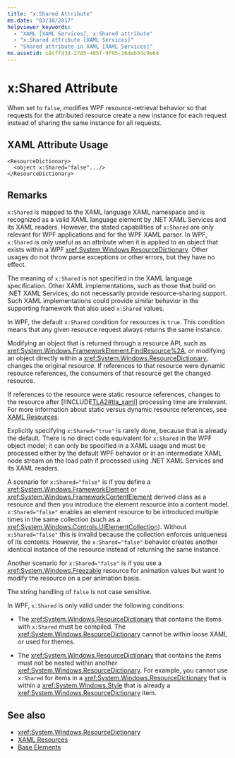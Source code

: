 ```yaml
---
title: "x:Shared Attribute"
ms.date: "03/30/2017"
helpviewer_keywords: 
  - "XAML [XAML Services], x:Shared attribute"
  - "x:Shared attribute [XAML Services]"
  - "Shared attribute in XAML [XAML Services]"
ms.assetid: c8cff434-2785-405f-9f95-16deb34c9e64
---
```

# x:Shared Attribute
When set to `false`, modifies WPF resource-retrieval behavior so that requests for the attributed resource create a new instance for each request instead of sharing the same instance for all requests.  
  
## XAML Attribute Usage  
  
```xaml  
<ResourceDictionary>  
  <object x:Shared="false".../>  
</ResourceDictionary>  
```  
  
## Remarks  
 `x:Shared` is mapped to the XAML language XAML namespace and is recognized as a valid XAML language element by .NET XAML Services and its XAML readers. However, the stated capabilities of `x:Shared` are only relevant for WPF applications and for the WPF XAML parser. In WPF, `x:Shared` is only useful as an attribute when it is applied to an object that exists within a WPF <xref:System.Windows.ResourceDictionary>. Other usages do not throw parse exceptions or other errors, but they have no effect.  
  
 The meaning of `x:Shared` is not specified in the XAML language specification. Other XAML implementations, such as those that build on .NET XAML Services, do not necessarily provide resource-sharing support. Such XAML implementations could provide similar behavior in the supporting framework that also used `x:Shared` values.  
  
 In WPF, the default `x:Shared` condition for resources is `true`. This condition means that any given resource request always returns the same instance.  
  
 Modifying an object that is returned through a resource API, such as <xref:System.Windows.FrameworkElement.FindResource%2A>, or modifying an object directly within a <xref:System.Windows.ResourceDictionary>, changes the original resource. If references to that resource were dynamic resource references, the consumers of that resource get the changed resource.  
  
 If references to the resource were static resource references, changes to the resource after [!INCLUDE[TLA2#tla_xaml](../../../includes/tla2sharptla-xaml-md.md)] processing time are irrelevant. For more information about static versus dynamic resource references, see [XAML Resources](../fundamentals/xaml-resources-define.md).  
  
 Explicitly specifying `x:Shared="true"` is rarely done, because that is already the default. There is no direct code equivalent for `x:Shared` in the WPF object model; it can only be specified in a XAML usage and must be processed either by the default WPF behavior or in an intermediate XAML node stream on the load path if processed using .NET XAML Services and its XAML readers.  
  
 A scenario for `x:Shared="false"` is if you define a <xref:System.Windows.FrameworkElement> or <xref:System.Windows.FrameworkContentElement> derived class as a resource and then you introduce the element resource into a content model. `x:Shared="false"` enables an element resource to be introduced multiple times in the same collection (such as a <xref:System.Windows.Controls.UIElementCollection>). Without `x:Shared="false"` this is invalid because the collection enforces uniqueness of its contents. However, the `x:Shared="false"` behavior creates another identical instance of the resource instead of returning the same instance.  
  
 Another scenario for `x:Shared="false"` is if you use a <xref:System.Windows.Freezable> resource for animation values but want to modify the resource on a per animation basis.  
  
 The string handling of `false` is not case sensitive.  
  
 In WPF, `x:Shared` is only valid under the following conditions:  
  
- The <xref:System.Windows.ResourceDictionary> that contains the items with `x:Shared` must be compiled. The <xref:System.Windows.ResourceDictionary> cannot be within loose XAML or used for themes.  
  
- The <xref:System.Windows.ResourceDictionary> that contains the items must not be nested within another <xref:System.Windows.ResourceDictionary>. For example, you cannot use `x:Shared` for items in a <xref:System.Windows.ResourceDictionary> that is within a <xref:System.Windows.Style> that is already a <xref:System.Windows.ResourceDictionary> item.  
  
## See also

- <xref:System.Windows.ResourceDictionary>
- [XAML Resources](../fundamentals/xaml-resources-define.md)
- [Base Elements](../../framework/wpf/advanced/base-elements.md)
